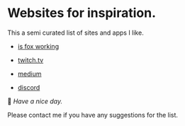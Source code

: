 # Websites for inspiration.

This a semi curated list of sites and apps I like.

* [is fox working](http://www.isfoxworking.com/)

* [twitch.tv](http://www.twitch.tv/)

* [medium](http://medium.com)
* [discord](http://discordapp.com)

:poop: *Have a nice day.*

Please contact me if you have any suggestions for the list.
